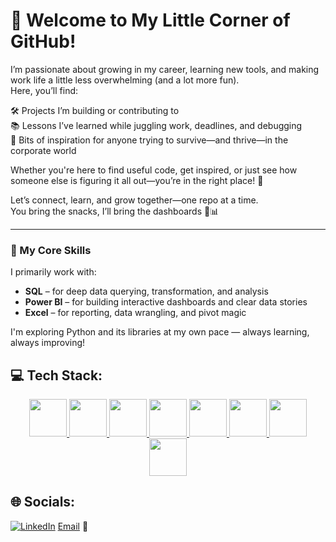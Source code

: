 # 👋 Welcome to My Little Corner of GitHub!

I’m passionate about growing in my career, learning new tools, and making work life a little less overwhelming (and a lot more fun).  
Here, you’ll find:

🛠️ Projects I’m building or contributing to  
📚 Lessons I’ve learned while juggling work, deadlines, and debugging  
🌱 Bits of inspiration for anyone trying to survive—and thrive—in the corporate world  

Whether you're here to find useful code, get inspired, or just see how someone else is figuring it all out—you’re in the right place! 🫶

Let’s connect, learn, and grow together—one repo at a time.  
You bring the snacks, I’ll bring the dashboards 🍪📊

---

### 🚀 My Core Skills

I primarily work with:
- **SQL** – for deep data querying, transformation, and analysis  
- **Power BI** – for building interactive dashboards and clear data stories  
- **Excel** – for reporting, data wrangling, and pivot magic  

I'm exploring Python and its libraries at my own pace — always learning, always improving!


## 💻 Tech Stack:
<p align="center">

  <!-- PostgreSQL -->
  <a href="https://www.postgresql.org/" target="_blank">
    <img src="https://www.postgresql.org/media/img/about/press/elephant.png" height="60" />
  </a>

  <!-- Microsoft SQL Server -->
<a href="https://learn.microsoft.com/en-us/sql/" target="_blank">
  <img src="https://img.icons8.com/color/96/microsoft-sql-server.png" height="60" />
</a>

  <!-- Power BI -->
   <a href="https://powerbi.microsoft.com/" target="_blank">
    <img src="https://img.icons8.com/color/96/power-bi.png" height="60" />
  </a>

  <!-- Excel -->
  <a href="https://www.microsoft.com/en-us/microsoft-365/excel" target="_blank">
    <img src="https://upload.wikimedia.org/wikipedia/commons/7/73/Microsoft_Excel_2013-2019_logo.svg" height="60" />
  </a>

  <!-- Python -->
  <a href="https://www.python.org/" target="_blank">
    <img src="https://www.python.org/static/community_logos/python-logo.png" height="60" />
  </a>

  <!-- Pandas -->
  <a href="https://pandas.pydata.org/" target="_blank">
    <img src="https://upload.wikimedia.org/wikipedia/commons/e/ed/Pandas_logo.svg" height="60" />
  </a>

  <!-- Matplotlib -->
  <a href="https://matplotlib.org/" target="_blank">
    <img src="https://upload.wikimedia.org/wikipedia/commons/8/84/Matplotlib_icon.svg" height="60" />
  </a>

  <!-- Seaborn -->
  <a href="https://seaborn.pydata.org/" target="_blank">
    <img src="https://seaborn.pydata.org/_static/logo-wide-lightbg.svg" height="60" />
  </a>

</p>


## 🌐 Socials:
[![LinkedIn](https://img.shields.io/badge/LinkedIn-%230077B5.svg?logo=linkedin&logoColor=white)](https://www.linkedin.com/in/nayan-mandal-8ab176335/) [Email](mailto:trainwithshubham@gmail.com) 💌

